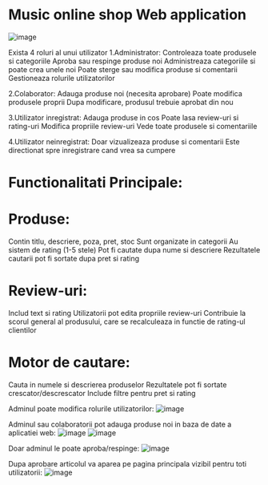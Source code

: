 # Music online shop Web application

![image](https://github.com/user-attachments/assets/403344d6-48d3-4f11-a455-cff606e71e6b)

Exista 4 roluri al unui utilizator
1.Administrator:
Controleaza toate produsele si categoriile
Aproba sau respinge produse noi
Administreaza categoriile si poate crea unele noi
Poate sterge sau modifica produse si comentarii
Gestioneaza rolurile utilizatorilor

2.Colaborator:
Adauga produse noi (necesita aprobare)
Poate modifica produsele proprii
Dupa modificare, produsul trebuie aprobat din nou

3.Utilizator inregistrat:
Adauga produse in cos
Poate lasa review-uri si rating-uri
Modifica propriile review-uri
Vede toate produsele si comentariile

4.Utilizator neinregistrat:
Doar vizualizeaza produse si comentarii
Este directionat spre inregistrare cand vrea sa cumpere

# Functionalitati Principale:

# Produse:
Contin titlu, descriere, poza, pret, stoc
Sunt organizate in categorii
Au sistem de rating (1-5 stele)
Pot fi cautate dupa nume si descriere
Rezultatele cautarii pot fi sortate dupa pret si rating

# Review-uri:
Includ text si rating
Utilizatorii pot edita propriile review-uri
Contribuie la scorul general al produsului,
care se recalculeaza in functie de rating-ul clientilor

# Motor de cautare:
Cauta in numele si descrierea produselor
Rezultatele pot fi sortate crescator/descrescator
Include filtre pentru pret si rating

Adminul poate modifica rolurile utilizatorilor:
![image](https://github.com/user-attachments/assets/de318914-90b0-46f9-a4ee-5fb123ce9f25)

Adminul sau colaboratorii pot adauga produse noi in baza de date a aplicatiei web:
![image](https://github.com/user-attachments/assets/8647feaa-7571-4575-b30a-7b5b9744ab27)
![image](https://github.com/user-attachments/assets/93b8bdf5-1222-4e6f-b614-0ba8fc24119e)

Doar adminul le poate aproba/respinge:
![image](https://github.com/user-attachments/assets/69fd5a71-7e8c-44ad-8793-e4db208cf0ae)

Dupa aprobare articolul va aparea pe pagina principala vizibil pentru toti utilizatorii:
![image](https://github.com/user-attachments/assets/82d855d3-0a22-41fd-88de-0a814766bb3e)





 

